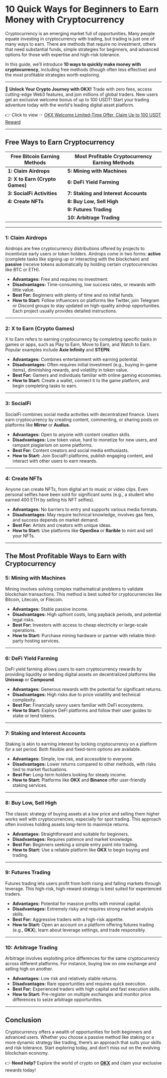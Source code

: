 # 10 Quick Ways for Beginners to Earn Money with Cryptocurrency

Cryptocurrency is an emerging market full of opportunities. Many people equate investing in cryptocurrency with trading, but trading is just one of many ways to earn. There are methods that require no investment, others that need substantial funds, simple strategies for beginners, and advanced options for those with expertise and high-risk tolerance. 

In this guide, we’ll introduce **10 ways to quickly make money with cryptocurrency**, including free methods (though often less effective) and the most profitable strategies worth exploring.

---

🚀 **Unlock Your Crypto Journey with OKX!** Trade with zero fees, access cutting-edge Web3 features, and join millions of global traders. New users get an exclusive welcome bonus of up to 100 USDT! Start your trading adventure today with the world's leading digital asset platform.

👉 Click to view ☞ [OKX Welcome Limited-Time Offer, Claim Up to 100 USDT Reward](https://bit.ly/OKXe)

---

## Free Ways to Earn Cryptocurrency

| Free Bitcoin Earning Methods         | Most Profitable Cryptocurrency Earning Methods |
|--------------------------------------|------------------------------------------------|
| **1: Claim Airdrops**                | **5: Mining with Machines**                   |
| **2: X to Earn (Crypto Games)**      | **6: DeFi Yield Farming**                     |
| **3: SocialFi Activities**           | **7: Staking and Interest Accounts**          |
| **4: Create NFTs**                   | **8: Buy Low, Sell High**                     |
|                                      | **9: Futures Trading**                        |
|                                      | **10: Arbitrage Trading**                     |

---

### **1: Claim Airdrops**

Airdrops are free cryptocurrency distributions offered by projects to incentivize early users or token holders. Airdrops come in two forms: **active** (complete tasks like signing up or interacting with the blockchain) and **passive** (receive tokens automatically by holding certain cryptocurrencies like BTC or ETH).

- **Advantages:** Free and requires no investment.
- **Disadvantages:** Time-consuming, low success rates, or rewards with little value.
- **Best For:** Beginners with plenty of time and no initial funds.
- **How to Start:** Follow influencers on platforms like Twitter, join Telegram or Discord groups to stay updated on high-quality airdrop opportunities. Each project usually provides detailed instructions.

---

### **2: X to Earn (Crypto Games)**

X to Earn refers to earning cryptocurrency by completing specific tasks in games or apps, such as Play to Earn, Move to Earn, and Watch to Earn. Popular examples include **Axie Infinity** and **STEPN**.

- **Advantages:** Combines entertainment with earning potential.
- **Disadvantages:** Often requires initial investment (e.g., buying in-game items), diminishing rewards, and volatility in token value.
- **Best For:** Gamers and individuals familiar with online gaming economies.
- **How to Start:** Create a wallet, connect it to the game platform, and begin completing tasks to earn.

---

### **3: SocialFi**

SocialFi combines social media activities with decentralized finance. Users earn cryptocurrency by creating content, commenting, or sharing posts on platforms like **Mirror** or **Audius**.

- **Advantages:** Open to anyone with content creation skills.
- **Disadvantages:** Low token value, hard to monetize for new users, and rampant plagiarism on some platforms.
- **Best For:** Content creators and social media enthusiasts.
- **How to Start:** Join SocialFi platforms, publish engaging content, and interact with other users to earn rewards.

---

### **4: Create NFTs**

Anyone can create NFTs, from digital art to music or video clips. Even personal selfies have been sold for significant sums (e.g., a student who earned 400 ETH by selling his NFT selfies).

- **Advantages:** No barriers to entry and supports various media formats.
- **Disadvantages:** May require technical knowledge, involves gas fees, and success depends on market demand.
- **Best For:** Artists and creators with unique ideas.
- **How to Start:** Use platforms like **OpenSea** or **Rarible** to mint and sell your NFTs.

---

## The Most Profitable Ways to Earn with Cryptocurrency

### **5: Mining with Machines**

Mining involves solving complex mathematical problems to validate blockchain transactions. This method is best suited for cryptocurrencies like Bitcoin, Litecoin, or Filecoin.

- **Advantages:** Stable passive income.
- **Disadvantages:** High upfront costs, long payback periods, and potential legal risks.
- **Best For:** Investors with access to cheap electricity or large-scale operations.
- **How to Start:** Purchase mining hardware or partner with reliable third-party hosting services.

---

### **6: DeFi Yield Farming**

DeFi yield farming allows users to earn cryptocurrency rewards by providing liquidity or lending digital assets on decentralized platforms like **Uniswap** or **Compound**.

- **Advantages:** Generous rewards with the potential for significant returns.
- **Disadvantages:** High risks due to price volatility and technical complexity.
- **Best For:** Financially savvy users familiar with DeFi ecosystems.
- **How to Start:** Explore DeFi platforms and follow their user guides to stake or lend tokens.

---

### **7: Staking and Interest Accounts**

Staking is akin to earning interest by locking cryptocurrency on a platform for a set period. Both flexible and fixed-term options are available.

- **Advantages:** Simple, low risk, and accessible to everyone.
- **Disadvantages:** Lower returns compared to other methods, with risks tied to market fluctuations.
- **Best For:** Long-term holders looking for steady income.
- **How to Start:** Platforms like **OKX** and **Binance** offer user-friendly staking services.

---

### **8: Buy Low, Sell High**

The classic strategy of buying assets at a low price and selling them higher works well with cryptocurrencies, especially for spot trading. This approach often involves holding assets long-term to maximize returns.

- **Advantages:** Straightforward and suitable for beginners.
- **Disadvantages:** Requires patience and market knowledge.
- **Best For:** Beginners seeking a simple entry point into trading.
- **How to Start:** Use a reliable platform like **OKX** to begin buying and trading.

---

### **9: Futures Trading**

Futures trading lets users profit from both rising and falling markets through leverage. This high-risk, high-reward strategy is best suited for experienced traders.

- **Advantages:** Potential for massive profits with minimal capital.
- **Disadvantages:** Extremely risky and requires strong market analysis skills.
- **Best For:** Aggressive traders with a high-risk appetite.
- **How to Start:** Open an account on a platform offering futures trading (e.g., **OKX**), learn about leverage settings, and trade responsibly.

---

### **10: Arbitrage Trading**

Arbitrage involves exploiting price differences for the same cryptocurrency across different platforms. For instance, buying low on one exchange and selling high on another.

- **Advantages:** Low risk and relatively stable returns.
- **Disadvantages:** Rare opportunities and requires quick execution.
- **Best For:** Experienced traders with high capital and fast execution skills.
- **How to Start:** Pre-register on multiple exchanges and monitor price differences to seize arbitrage opportunities.

---

## Conclusion

Cryptocurrency offers a wealth of opportunities for both beginners and advanced users. Whether you choose a passive method like staking or a more dynamic strategy like trading, there’s an approach that suits your skills and risk tolerance. Start exploring today, and don’t miss out on the evolving blockchain economy.

👉 **Need help?** Explore the world of crypto on **[OKX](https://bit.ly/OKXe)** and claim your exclusive rewards today!
